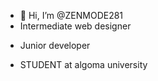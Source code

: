 - 👋 Hi, I’m @ZENMODE281
-   Intermediate web designer
- <p style color= blue;> Junior developer</p>
- STUDENT at algoma university

<!---
ZENMODE281/ZENMODE281 is a ✨ special ✨ repository because its `README.md` (this file) appears on your GitHub profile.
You can click the Preview link to take a look at your changes.
--->
